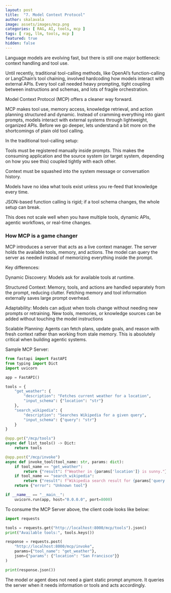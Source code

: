```yaml
---
layout: post
title:  "7. Model Context Protocol"
author: skalavala
image: assets/images/mcp.png
categories: [ RAG, AI, tools, mcp ]
tags: [ rag, llm, tools, mcp ]
featured: true
hidden: false
---
```


Language models are evolving fast, but there is still one major bottleneck:
context handling and tool use.

Until recently, traditional tool-calling methods, like OpenAI’s function-calling or LangChain’s tool chaining, involved hardcoding how models interact with external APIs. Every tool call needed heavy prompting, tight coupling between instructions and schemas, and lots of fragile orchestration.

Model Context Protocol (MCP) offers a cleaner way forward.

MCP makes tool use, memory access, knowledge retrieval, and action planning structured and dynamic.
Instead of cramming everything into giant prompts, models interact with external systems through lightweight, organized APIs. Before we go deeper, lets understand a bit more on the shortcomings of plain old tool calling.

In the traditional tool-calling setup:

Tools must be registered manually inside prompts. This makes the consuming application and the source system (or target system, depending on how you see this) coupled tightly with each other.

Context must be squashed into the system message or conversation history.

Models have no idea what tools exist unless you re-feed that knowledge every time.

JSON-based function calling is rigid; if a tool schema changes, the whole setup can break.

This does not scale well when you have multiple tools, dynamic APIs, agentic workflows, or real-time changes.

### How MCP is a game changer
MCP introduces a server that acts as a live context manager. The server holds the available tools, memory, and actions. The model can query the server as needed instead of memorizing everything inside the prompt.

Key differences:

Dynamic Discovery: Models ask for available tools at runtime.

Structured Context: Memory, tools, and actions are handled separately from the prompt, reducing clutter. Fetching memory and tool information externally saves large prompt overhead. 

Adaptability: Models can adjust when tools change without needing new prompts or retraining. New tools, memories, or knowledge sources can be added without touching the model instructions

Scalable Planning: Agents can fetch plans, update goals, and reason with fresh context rather than working from stale memory. This is absolutely critical when building agentic systems.  

Sample MCP Server:

```python
from fastapi import FastAPI
from typing import Dict
import uvicorn

app = FastAPI()

tools = {
    "get_weather": {
        "description": "Fetches current weather for a location",
        "input_schema": {"location": "str"}
    },
    "search_wikipedia": {
        "description": "Searches Wikipedia for a given query",
        "input_schema": {"query": "str"}
    }
}

@app.get("/mcp/tools")
async def list_tools() -> Dict:
    return tools

@app.post("/mcp/invoke")
async def invoke_tool(tool_name: str, params: dict):
    if tool_name == "get_weather":
        return {"result": f"Weather in {params['location']} is sunny."}
    if tool_name == "search_wikipedia":
        return {"result": f"Wikipedia search result for {params['query']}."}
    return {"error": "Unknown tool"}

if __name__ == "__main__":
    uvicorn.run(app, host="0.0.0.0", port=8000)

```

To consume the MCP Server above, the client code looks like below:

```python
import requests

tools = requests.get("http://localhost:8000/mcp/tools").json()
print("Available tools:", tools.keys())

response = requests.post(
    "http://localhost:8000/mcp/invoke",
    params={"tool_name": "get_weather"},
    json={"params": {"location": "San Francisco"}}
)

print(response.json())
```
The model or agent does not need a giant static prompt anymore. It queries the server when it needs information or tools and acts accordingly.

